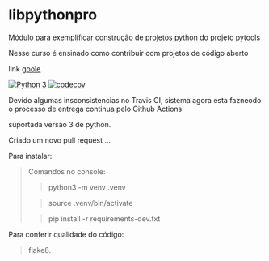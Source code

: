 # libpythonpro
Módulo para exemplificar construção de projetos python do projeto pytools

Nesse curso é ensinado como contribuir com projetos de código aberto

link [goole](https://goole.com)

[![Python 3](https://pyup.io/repos/github/aislansantos/libpythonpro/python-3-shield.svg)](https://pyup.io/repos/github/aislansantos/libpythonpro/)
[![codecov](https://codecov.io/gh/aislansantos/libpythonpro/branch/main/graph/badge.svg?token=KJSUJMN62X)](https://codecov.io/gh/aislansantos/libpythonpro)

Devido algumas insconsistencias no Travis CI, sistema agora esta fazneodo o
processo de entrega continua pelo Github Actions

suportada versão 3 de python.

Criado um novo pull request ...

Para instalar:


>Comandos no console:
> 
>>python3 -m venv .venv
>
>>source .venv/bin/activate
> 
>>pip install -r requirements-dev.txt
> 
Para conferir qualidade do código:

>flake8.


